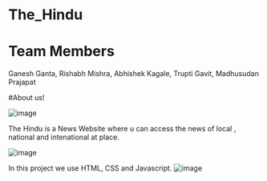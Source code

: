 # The_Hindu
# Team Members
Ganesh Ganta, Rishabh Mishra, Abhishek Kagale, Trupti Gavit, Madhusudan Prajapat

#About us!

![image](https://user-images.githubusercontent.com/103635175/174490386-6ddf7433-5301-4d90-b86f-f9fed4a8478f.png)

The Hindu is a News Website where u can access the news of local , national and intenational at place.

![image](https://user-images.githubusercontent.com/103635175/174490458-f1865d02-0d4b-4bce-8d48-de873ca14e9d.png)


In this project we use HTML, CSS and Javascript.
![image](https://user-images.githubusercontent.com/103635175/174490419-46647591-690f-41dd-9155-ffdc9a207bcd.png)


